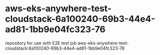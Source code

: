 # aws-eks-anywhere-test-cloudstack-6a100240-69b3-44e4-ad81-1bb9e04fc323-76
repository for use with E2E test job aws-eks-anywhere-test-cloudstack:6a100240-69b3-44e4-ad81-1bb9e04fc323-76

